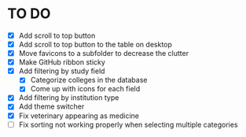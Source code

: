 # TO DO
- [x] Add scroll to top button
- [x] Add scroll to top button to the table on desktop
- [x] Move favicons to a subfolder to decrease the clutter
- [x] Make GitHub ribbon sticky
- [x] Add filtering by study field
    - [x] Categorize colleges in the database
    - [x] Come up with icons for each field
- [x] Add filtering by institution type
- [x] Add theme switcher
- [x] Fix veterinary appearing as medicine
- [ ] Fix sorting not working properly when selecting multiple categories